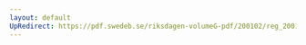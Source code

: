 ```yaml
---
layout: default
UpRedirect: https://pdf.swedeb.se/riksdagen-volumeG-pdf/200102/reg_200102/reg_200102_0283.pdf
---
```

